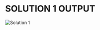 # SOLUTION 1 OUTPUT

![Solution 1](https://github.com/arpita2105/PW_ASSIGNMENT-3/assets/136358528/79a8f6d6-5086-4750-bba1-33e798a2d08f)